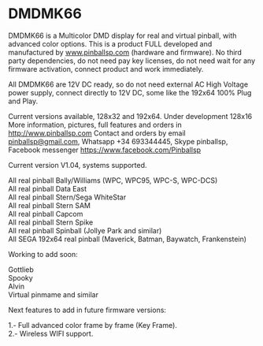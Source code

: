 # DMDMK66

DMDMK66 is a Multicolor DMD display for real and virtual pinball, with advanced color options. This is a product FULL developed and manufactured by www.pinballsp.com (hardware and firmware). No third party dependencies, do not need pay key licenses, do not need wait for any firmware activation, connect product and work immediately.

All DMDMK66 are 12V DC ready, so do not need external AC High Voltage power supply, connect directly to 12V DC, some like the 192x64 100% Plug and Play.

Current versions available, 128x32 and 192x64. Under development 128x16
More information, pictures, full features and orders in http://www.pinballsp.com
Contact and orders by email pinballsp@gmail.com, Whatsapp +34 693344445, Skype pinballsp, Facebook messenger https://www.facebook.com/Pinballsp 



Current version V1.04, systems supported.

All real pinball Bally/Williams (WPC, WPC95, WPC-S, WPC-DCS)<br>
All real pinball Data East<br>
All real pinball Stern/Sega WhiteStar<br>
All real pinball Stern SAM<br>
All real pinball Capcom<br>
All real pinball Stern Spike<br>
All real pinball Spinball (Jollye Park and similar)<br>
All SEGA 192x64 real pinball (Maverick, Batman, Baywatch, Frankenstein)<br>

Working to add soon:

Gottlieb<br>
Spooky<br>
Alvin<br>
Virtual pinmame and similar<br>

Next features to add in future firmware versions:

1.- Full advanced color frame by frame (Key Frame).<br>
2.- Wireless WIFI support.
